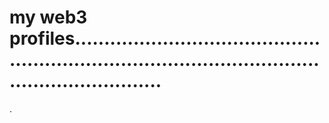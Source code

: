 # my web3 profiles.........................................................................................................................
.
